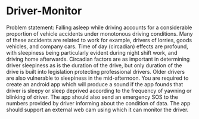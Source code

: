 # Driver-Monitor
Problem statement:
Falling asleep while driving accounts for a considerable proportion of vehicle accidents under monotonous driving conditions. Many of these accidents are related to work for example, drivers of lorries, goods vehicles, and company cars. Time of day (circadian) effects are profound, with sleepiness being particularly evident during night shift work, and driving home afterwards. Circadian factors are as important in determining driver sleepiness as is the duration of the drive, but only duration of the drive is built into legislation protecting professional drivers. Older drivers are also vulnerable to sleepiness in the mid-afternoon. You are required to create an android app which will produce a sound if the app founds that driver is sleepy or sleep deprived according to the frequency of yawning or blinking of driver. The app should also send an emergency SOS to the numbers provided by driver informing about the condition of data. The app should support an external web cam using which it can monitor the driver.

